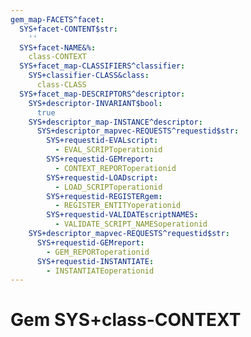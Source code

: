 ```yaml
---
gem_map-FACETS^facet:
  SYS+facet-CONTENT$str:
    ''
  SYS+facet-NAME&%:
    class-CONTEXT
  SYS+facet_map-CLASSIFIERS^classifier:
    SYS+classifier-CLASS&class:
      class-CLASS
  SYS+facet_map-DESCRIPTORS^descriptor:
    SYS+descriptor-INVARIANT$bool:
      true
    SYS+descriptor_map-INSTANCE^descriptor:
      SYS+descriptor_mapvec-REQUESTS^requestid$str:
        SYS+requestid-EVALscript:
          - EVAL_SCRIPToperationid
        SYS+requestid-GEMreport:
          - CONTEXT_REPORToperationid
        SYS+requestid-LOADscript:
          - LOAD_SCRIPToperationid
        SYS+requestid-REGISTERgem:
          - REGISTER_ENTITYoperationid
        SYS+requestid-VALIDATEscriptNAMES:
          - VALIDATE_SCRIPT_NAMESoperationid
    SYS+descriptor_mapvec-REQUESTS^requestid$str:
      SYS+requestid-GEMreport:
        - GEM_REPORToperationid
      SYS+requestid-INSTANTIATE:
        - INSTANTIATEoperationid
---
```

# Gem SYS+class-CONTEXT

